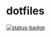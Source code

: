 # dotfiles

[![status-badge](https://ci.codeberg.org/api/badges/14254/status.svg)](https://ci.codeberg.org/repos/14254)
